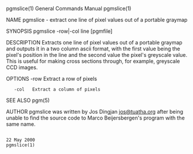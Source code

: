 pgmslice(1)                                                                              General Commands Manual                                                                              pgmslice(1)

NAME
       pgmslice - extract one line of pixel values out of a portable graymap

SYNOPSIS
       pgmslice -row|-col line [pgmfile]

DESCRIPTION
       Extracts  one  line  of  pixel  values out of a portable graymap and outputs it in a two column ascii format, with the first value being the pixel's position in the line and the second value the
       pixel's greyscale value. This is useful for making cross sections through, for example, greyscale CCD images.

OPTIONS
       -row   Extract a row of pixels

       -col   Extract a column of pixels

SEE ALSO
       pgm(5)

AUTHOR
       pgmslice was written by Jos Dingjan <jos@tuatha.org> after being unable to find the source code to Marco Beijersbergen's program with the same name.

                                                                                               22 May 2000                                                                                    pgmslice(1)

